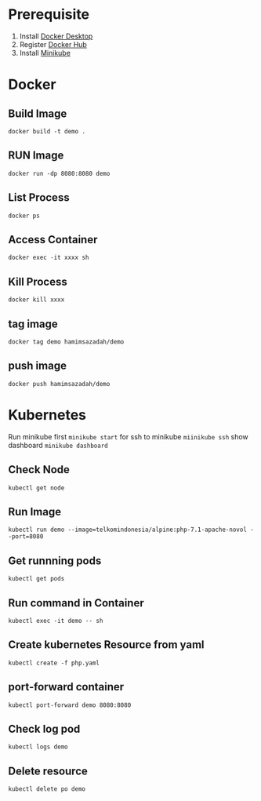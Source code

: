 # Prerequisite 
1. Install [Docker Desktop]([https://link](https://www.docker.com/get-started)) 
2. Register [Docker Hub]([https://link](https://hub.docker.com/signup))
3. Install [Minikube]([https://link](https://minikube.sigs.k8s.io/docs/start/))
 


# Docker
## Build Image
```docker build -t demo .```

## RUN Image
```docker run -dp 8080:8080 demo```

## List Process
```docker ps```

## Access Container
```docker exec -it xxxx sh```

## Kill Process
```docker kill xxxx```

## tag image
```docker tag demo hamimsazadah/demo```
## push image
```docker push hamimsazadah/demo```

# Kubernetes
Run minikube first 
```minikube start```
for ssh to minikube ```miinikube ssh```
show dashboard ```minikube dashboard``` 


## Check Node
```kubectl get node```

## Run Image
```kubectl run demo --image=telkomindonesia/alpine:php-7.1-apache-novol --port=8080```

## Get runnning pods
```kubectl get pods```

## Run command in Container
```kubectl exec -it demo -- sh```

## Create kubernetes Resource from yaml
```kubectl create -f php.yaml```

## port-forward container
```kubectl port-forward demo 8080:8080```

## Check log pod
```kubectl logs demo```

## Delete resource
```kubectl delete po demo```